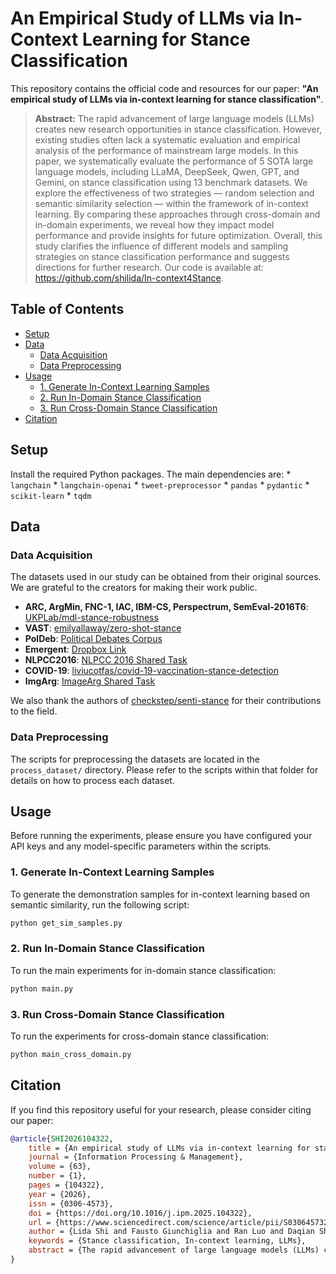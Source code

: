 
# An Empirical Study of LLMs via In-Context Learning for Stance Classification

This repository contains the official code and resources for our paper: **"An empirical study of LLMs via in-context learning for stance classification"**.

> **Abstract:** The rapid advancement of large language models (LLMs) creates new research opportunities in stance classification. However, existing studies often lack a systematic evaluation and empirical analysis of the performance of mainstream large models. In this paper, we systematically evaluate the performance of 5 SOTA large language models, including LLaMA, DeepSeek, Qwen, GPT, and Gemini, on stance classification using 13 benchmark datasets. We explore the effectiveness of two strategies — random selection and semantic similarity selection — within the framework of in-context learning. By comparing these approaches through cross-domain and in-domain experiments, we reveal how they impact model performance and provide insights for future optimization. Overall, this study clarifies the influence of different models and sampling strategies on stance classification performance and suggests directions for further research. Our code is available at: https://github.com/shilida/In-context4Stance.

## Table of Contents
- [Setup](#setup)
- [Data](#data)
  - [Data Acquisition](#data-acquisition)
  - [Data Preprocessing](#data-preprocessing)
- [Usage](#usage)
  - [1. Generate In-Context Learning Samples](#1-generate-in-context-learning-samples)
  - [2. Run In-Domain Stance Classification](#2-run-in-domain-stance-classification)
  - [3. Run Cross-Domain Stance Classification](#3-run-cross-domain-stance-classification)
- [Citation](#citation)

## Setup
 Install the required Python packages. 
    The main dependencies are:
    * `langchain`
    * `langchain-openai`
    * `tweet-preprocessor`
    * `pandas`
    * `pydantic`
    * `scikit-learn`
    * `tqdm`

## Data

### Data Acquisition

The datasets used in our study can be obtained from their original sources. We are grateful to the creators for making their work public.

*   **ARC, ArgMin, FNC-1, IAC, IBM-CS, Perspectrum, SemEval-2016T6**: [UKPLab/mdl-stance-robustness](https://github.com/UKPLab/mdl-stance-robustness#preprocessing)
*   **VAST**: [emilyallaway/zero-shot-stance](https://github.com/emilyallaway/zero-shot-stance)
*   **PolDeb**: [Political Debates Corpus](http://mpqa.cs.pitt.edu/corpora/political_debates/)
*   **Emergent**: [Dropbox Link](https://www.dropbox.com/scl/fo/bn26dd72tz6f3bj5pa5ix/ABwyIVSFvxwk4vse9YD_32s/emergent?rlkey=m7mkfayakm5s126rtbaskg2eq&e=1)
*   **NLPCC2016**: [NLPCC 2016 Shared Task](http://tcci.ccf.org.cn/conference/2016/pages/page05_evadata.html)
*   **COVID-19**: [liviucotfas/covid-19-vaccination-stance-detection](https://github.com/liviucotfas/covid-19-vaccination-stance-detection)
*   **ImgArg**: [ImageArg Shared Task](https://github.com/ImageArg/ImageArg-Shared-Task)

We also thank the authors of [checkstep/senti-stance](https://github.com/checkstep/senti-stance) for their contributions to the field.

### Data Preprocessing

The scripts for preprocessing the datasets are located in the `process_dataset/` directory. Please refer to the scripts within that folder for details on how to process each dataset.

## Usage

Before running the experiments, please ensure you have configured your API keys and any model-specific parameters within the scripts.

### 1. Generate In-Context Learning Samples

To generate the demonstration samples for in-context learning based on semantic similarity, run the following script:

```bash
python get_sim_samples.py
```

### 2. Run In-Domain Stance Classification

To run the main experiments for in-domain stance classification:

```bash
python main.py
```

### 3. Run Cross-Domain Stance Classification

To run the experiments for cross-domain stance classification:

```bash
python main_cross_domain.py
```

## Citation

If you find this repository useful for your research, please consider citing our paper:

```bibtex
@article{SHI2026104322,
    title = {An empirical study of LLMs via in-context learning for stance classification},
    journal = {Information Processing & Management},
    volume = {63},
    number = {1},
    pages = {104322},
    year = {2026},
    issn = {0306-4573},
    doi = {https://doi.org/10.1016/j.ipm.2025.104322},
    url = {https://www.sciencedirect.com/science/article/pii/S0306457325002638},
    author = {Lida Shi and Fausto Giunchiglia and Ran Luo and Daqian Shi and Rui Song and Xiaolei Diao and Hao Xu},
    keywords = {Stance classification, In-context learning, LLMs},
    abstract = {The rapid advancement of large language models (LLMs) creates new research opportunities in stance classification. However, existing studies often lack a systematic evaluation and empirical analysis of the performance of mainstream large models. In this paper, we systematically evaluate the performance of 5 SOTA large language models, including LLaMA, DeepSeek, Qwen, GPT, and Gemini, on stance classification using 13 benchmark datasets. We explore the effectiveness of two strategies — random selection and semantic similarity selection — within the framework of in-context learning. By comparing these approaches through cross-domain and in-domain experiments, we reveal how they impact model performance and provide insights for future optimization. Overall, this study clarifies the influence of different models and sampling strategies on stance classification performance and suggests directions for further research. Our code is available at: https://github.com/shilida/In-context4Stance.}
}
```
